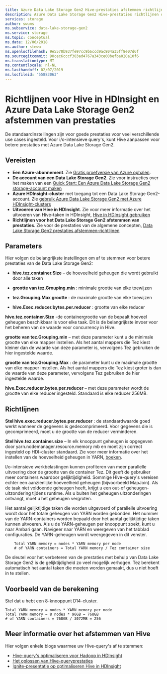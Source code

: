 ```yaml
---
title: Azure Data Lake Storage Gen2 Hive-prestaties afstemmen richtlijnen | Microsoft Docs
description: Azure Data Lake Storage Gen2 Hive-prestaties richtlijnen over het afstemmen
services: storage
author: swums
ms.subservice: data-lake-storage-gen2
ms.service: storage
ms.topic: conceptual
ms.date: 12/06/2018
ms.author: stewu
ms.openlocfilehash: 9e5570b937fe97cc9b6ccd9ac804a35ff8e07d6f
ms.sourcegitcommit: 90cec6cccf303ad4767a343ce00befba020a10f6
ms.translationtype: MT
ms.contentlocale: nl-NL
ms.lasthandoff: 02/07/2019
ms.locfileid: "55883063"
---
```

# <a name="performance-tuning-guidance-for-hive-on-hdinsight-and-azure-data-lake-storage-gen2"></a>Richtlijnen voor Hive in HDInsight en Azure Data Lake Storage Gen2 afstemmen van prestaties

De standaardinstellingen zijn voor goede prestaties voor veel verschillende use cases ingesteld.  Voor i/o-intensieve query's, kunt Hive aanpassen voor betere prestaties met Azure Data Lake Storage Gen2.  

## <a name="prerequisites"></a>Vereisten

* **Een Azure-abonnement**. Zie [Gratis proefversie van Azure ophalen](https://azure.microsoft.com/pricing/free-trial/).
* **De account van een Data Lake Storage Gen2**. Zie voor instructies over het maken van een [Quick Start: Een Azure Data Lake Storage Gen2 storage-account maken](data-lake-storage-quickstart-create-account.md)
* **Azure HDInsight-cluster** met toegang tot een Data Lake Storage Gen2-account. Zie [gebruik Azure Data Lake Storage Gen2 met Azure HDInsight-clusters](https://docs.microsoft.com/azure/hdinsight/hdinsight-hadoop-use-data-lake-storage-gen2)
* **Uitvoeren van Hive in HDInsight**.  Zie voor meer informatie over het uitvoeren van Hive-taken in HDInsight, [Hive in HDInsight gebruiken](https://docs.microsoft.com/azure/hdinsight/hdinsight-use-hive)
* **Richtlijnen voor het Data Lake Storage Gen2 afstemmen van prestaties**.  Zie voor de prestaties van de algemene concepten, [Data Lake Storage Gen2 prestaties afstemmen-richtlijnen](data-lake-storage-performance-tuning-guidance.md)

## <a name="parameters"></a>Parameters

Hier volgen de belangrijkste instellingen om af te stemmen voor betere prestaties van de Data Lake Storage Gen2:

* **hive.tez.container.Size** – de hoeveelheid geheugen die wordt gebruikt door alle taken

* **grootte van tez.Grouping.min** : minimale grootte van elke toewijzen

* **tez.Grouping.Max grootte** : de maximale grootte van elke toewijzen

* **hive.Exec.reducer.bytes.per.reducer** : grootte van elke reducer

**hive.tez.container.Size** -de containergrootte van de bepaalt hoeveel geheugen beschikbaar is voor elke taak.  Dit is de belangrijkste invoer voor het beheren van de waarde voor concurrency in Hive.  

**grootte van tez.Grouping.min** – met deze parameter kunt u de minimale grootte van elke mapper instellen.  Als het aantal mappers die Tez kiest kleiner dan de waarde van deze parameter is, vervolgens Tez gebruiken de hier ingestelde waarde.

**grootte van tez.Grouping.Max** : de parameter kunt u de maximale grootte van elke mapper instellen.  Als het aantal mappers die Tez kiest groter is dan de waarde van deze parameter, vervolgens Tez gebruiken de hier ingestelde waarde.

**hive.Exec.reducer.bytes.per.reducer** – met deze parameter wordt de grootte van elke reducer ingesteld.  Standaard is elke reducer 256MB.  

## <a name="guidance"></a>Richtlijnen

**Stel hive.exec.reducer.bytes.per.reducer** : de standaardwaarde goed werkt wanneer de gegevens is gedecomprimeerd.  Voor gegevens die is gecomprimeerd, moet u de grootte van de reducer verminderen.  

**Stel hive.tez.container.size** – In elk knooppunt geheugen is opgegeven door yarn.nodemanager.resource.memory mb en moet zijn correct ingesteld op HDI-cluster standaard.  Zie voor meer informatie over het instellen van de hoeveelheid geheugen in YARN, [boeken](https://docs.microsoft.com/azure/hdinsight/hdinsight-hadoop-hive-out-of-memory-error-oom).

I/o-intensieve werkbelastingen kunnen profiteren van meer parallelle uitvoering door de grootte van de container Tez. Dit geeft de gebruiker meer containers waardoor gelijktijdigheid.  Sommige Hive-query's vereisen echter een aanzienlijke hoeveelheid geheugen (bijvoorbeeld MapJoin).  Als de taak niet voldoende geheugen heeft, krijgt u een out-of geheugen-uitzondering tijdens runtime.  Als u buiten het geheugen uitzonderingen ontvangt, moet u het geheugen vergroten.   

Het aantal gelijktijdige taken die worden uitgevoerd of parallelle uitvoering wordt door het totale geheugen van YARN worden gebonden.  Het nummer van de YARN-containers worden bepaald door het aantal gelijktijdige taken kunnen uitvoeren.  Als u de YARN-geheugen per knooppunt zoekt, kunt u naar Ambari gaan.  Navigeer naar YARN en weergeven van het tabblad configuraties.  De YARN-geheugen wordt weergegeven in dit venster.  

        Total YARN memory = nodes * YARN memory per node
        # of YARN containers = Total YARN memory / Tez container size
De sleutel voor het verbeteren van de prestaties met behulp van Data Lake Storage Gen2 is de gelijktijdigheid zo veel mogelijk verhogen.  Tez berekent automatisch het aantal taken die moeten worden gemaakt, dus u niet hoeft in te stellen.   

## <a name="example-calculation"></a>Voorbeeld van de berekening

Stel dat u hebt een 8-knooppunt D14-cluster.  

    Total YARN memory = nodes * YARN memory per node
    Total YARN memory = 8 nodes * 96GB = 768GB
    # of YARN containers = 768GB / 3072MB = 256

## <a name="further-information-on-hive-tuning"></a>Meer informatie over het afstemmen van Hive

Hier volgen enkele blogs waarmee uw Hive-query's af te stemmen:
* [Hive-query's optimaliseren voor Hadoop in HDInsight](https://azure.microsoft.com/documentation/articles/hdinsight-hadoop-optimize-hive-query/)
* [Het oplossen van Hive-queryprestaties](https://blogs.msdn.microsoft.com/bigdatasupport/2015/08/13/troubleshooting-hive-query-performance-in-hdinsight-hadoop-cluster/)
* [Ignite-presentatie op optimaliseren Hive in HDInsight](https://channel9.msdn.com/events/Machine-Learning-and-Data-Sciences-Conference/Data-Science-Summit-2016/MSDSS25)
